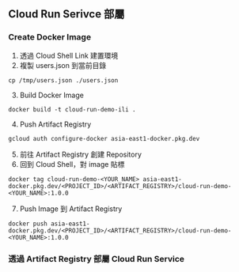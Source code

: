 ## Cloud Run Serivce 部屬
### Create Docker Image
1. 透過 Cloud Shell Link 建置環境
2. 複製 users.json 到當前目錄
```
cp /tmp/users.json ./users.json
```
3. Build Docker Image
```
docker build -t cloud-run-demo-ili .
```
4. Push Artifact Registry
```
gcloud auth configure-docker asia-east1-docker.pkg.dev
```
5. 前往 Artifact Registry 創建 Repository
6. 回到 Cloud Shell，對 image 貼標
```
docker tag cloud-run-demo-<YOUR_NAME> asia-east1-docker.pkg.dev/<PROJECT_ID>/<ARTIFACT_REGISTRY>/cloud-run-demo-<YOUR_NAME>:1.0.0
```
7. Push Image 到 Artifact Registry
```
docker push asia-east1-docker.pkg.dev/<PROJECT_ID>/<ARTIFACT_REGISTRY>/cloud-run-demo-<YOUR_NAME>:1.0.0
```

### 透過 Artifact Registry 部屬 Cloud Run Service
